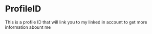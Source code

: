# ProfileID
This is a profile ID that will link you to my linked in account to get more information abount me 

